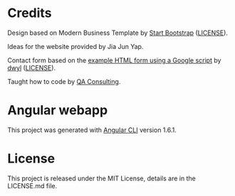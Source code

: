# Credits

Design based on Modern Business Template by [Start Bootstrap](https://startbootstrap.com/) ([LICENSE](https://github.com/BlackrockDigital/startbootstrap/blob/master/LICENSE)).

Ideas for the website provided by Jia Jun Yap.

Contact form based on the [example HTML form using a Google script](https://github.com/dwyl/html-form-send-email-via-google-script-without-server) by [dwyl](https://dwyl.com/) ([LICENSE](https://github.com/dwyl/html-form-send-email-via-google-script-without-server/blob/master/LICENSE)).

Taught how to code by [QA Consulting](https://www.qa.com/).

# Angular webapp

This project was generated with [Angular CLI](https://github.com/angular/angular-cli) version 1.6.1.

# License

This project is released under the MIT License, details are in the LICENSE.md file.